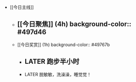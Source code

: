 - [[今日主线]]
	- [[今日聚焦]] (4h)
	  background-color:: #497d46
		-
	- [[今日奖赏]] (1h)
	  background-color:: #49767b
		- LATER 跑步半小时
			-
		- LATER 脱敏敏，洗澡澡，睡觉觉！